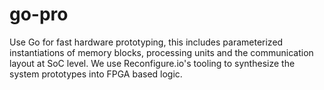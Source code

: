 # go-pro

Use Go for fast hardware prototyping,
this includes parameterized instantiations of memory blocks, processing units and the communication layout at SoC level.
We use Reconfigure.io's tooling to synthesize the system prototypes into FPGA based logic.

